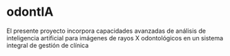 # odontIA
El presente proyecto incorpora capacidades avanzadas de análisis de inteligencia artificial para imágenes de rayos X odontológicos en un sistema integral de gestión de clínica

